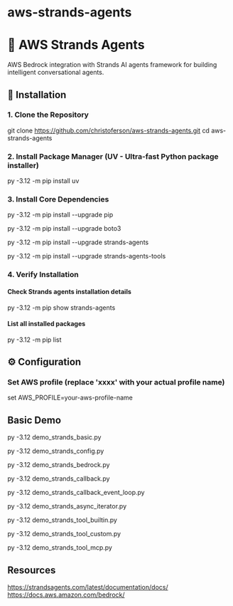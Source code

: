 # aws-strands-agents

# 🤖 AWS Strands Agents

AWS Bedrock integration with Strands AI agents framework for building intelligent conversational agents.

## 🚀 Installation

### 1. Clone the Repository
git clone https://github.com/christoferson/aws-strands-agents.git
cd aws-strands-agents

### 2. Install Package Manager (UV - Ultra-fast Python package installer)
py -3.12 -m pip install uv

### 3. Install Core Dependencies

py -3.12 -m pip install --upgrade pip

py -3.12 -m pip install --upgrade boto3

py -3.12 -m pip install --upgrade strands-agents

py -3.12 -m pip install --upgrade strands-agents-tools



### 4. Verify Installation

#### Check Strands agents installation details

py -3.12 -m pip show strands-agents

#### List all installed packages

py -3.12 -m pip list

## ⚙️ Configuration

### Set AWS profile (replace 'xxxx' with your actual profile name)
set AWS_PROFILE=your-aws-profile-name

## Basic Demo

py -3.12 demo_strands_basic.py

py -3.12 demo_strands_config.py

py -3.12 demo_strands_bedrock.py

py -3.12 demo_strands_callback.py

py -3.12 demo_strands_callback_event_loop.py

py -3.12 demo_strands_async_iterator.py

py -3.12 demo_strands_tool_builtin.py

py -3.12 demo_strands_tool_custom.py

py -3.12 demo_strands_tool_mcp.py

## Resources
https://strandsagents.com/latest/documentation/docs/
https://docs.aws.amazon.com/bedrock/
